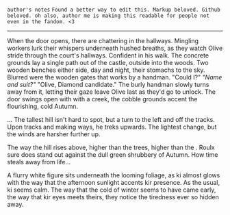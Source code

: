 `author's notes` 
 `Found a better way to edit this. Markup beloved. Github beloved.
 oh also, author me is making this readable for people not even in the fandom. <3`  
*** 
When the door opens, there are chattering in the hallways. 
Mingling workers lurk their whispers underneath hushed breaths, as they watch Olive stride through the court's hallways. Confident in his walk. 
The concrete grounds lay a single path out of the castle, outside into the woods. Two wooden benches either side, day and night, their stomachs to the sky. Blurred were the wooden gates that works by a handman. 
"Could I?"
*"Name and suit?"*
"Olive, Diamond candidate."
The burly handman slowly turns away from it, letting their gaze leave Olive last as they'd go to unlock. The door swings open with with a creek, the cobble grounds accent the flourishing, cold Autumn. 

... The tallest hill isn't hard to spot, but a turn to the left and off the tracks. Upon tracks and making ways, he treks upwards. 
The lightest change, but the winds are harsher further up. 

The way the hill rises above, higher than the trees, higher than the . Roulx sure does stand out against the dull green shrubbery of Autumn. How time steals away from life...

A flurry white figure sits underneath the looming foliage, as ki almost glows with the way that the afternoon sunlight accents kir presence. As the usual, ki seems calm. The way that the cold of winter seems to have came early, the way that kir eyes meets theirs, they notice the tiredness ever so hidden away.
